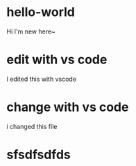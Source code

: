 # hello-world
Hi I'm new here~
# edit with vs code
I edited this with vscode
# change with vs code
i changed this file
# sfsdfsdfds

